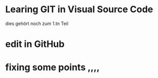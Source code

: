 # Learing GIT in Visual Source Code

dies gehört noch zum 1.tn Teil 

# edit in GitHub


# fixing some points ,,,,